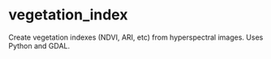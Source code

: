 # vegetation_index

Create vegetation indexes (NDVI, ARI, etc) from hyperspectral images. Uses Python and GDAL.